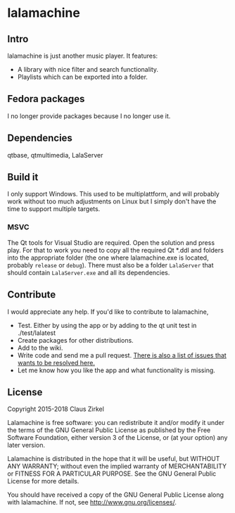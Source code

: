 # lalamachine

## Intro

lalamachine is just another music player. It features:

* A library with nice filter and search functionality.
* Playlists which can be exported into a folder.

## Fedora packages

I no longer provide packages because I no longer use it.

## Dependencies

qtbase, qtmultimedia, LalaServer

## Build it

I only support Windows. This used to be multiplattform, and will probably work without too much adjustments on Linux but I simply don't have the time to support multiple targets.

### MSVC

The Qt tools for Visual Studio are required. Open the solution and press play. For that to work you need to copy all the required Qt *.ddl and folders into the appropriate folder (the one where lalamachine.exe is located, probably `release` or `debug`). There must also be a folder `LalaServer` that should contain `LalaServer.exe` and all its dependencies.

## Contribute

I would appreciate any help. If you'd like to contribute to lalamachine,

* Test. Either by using the app or by adding to the qt unit test in ./test/lalatest
* Create packages for other distributions.
* Add to the wiki.
* Write code and send me a pull request. [There is also a list of issues that wants to be resolved here.](https://github.com/space-santa/lalamachine/projects/1)
* Let me know how you like the app and what functionality is missing.

## License

Copyright 2015-2018 Claus Zirkel

Lalamachine is free software: you can redistribute it and/or modify
it under the terms of the GNU General Public License as published by
the Free Software Foundation, either version 3 of the License, or
(at your option) any later version.

Lalamachine is distributed in the hope that it will be useful,
but WITHOUT ANY WARRANTY; without even the implied warranty of
MERCHANTABILITY or FITNESS FOR A PARTICULAR PURPOSE.  See the
GNU General Public License for more details.

You should have received a copy of the GNU General Public License
along with lalamachine.  If not, see <http://www.gnu.org/licenses/>.

